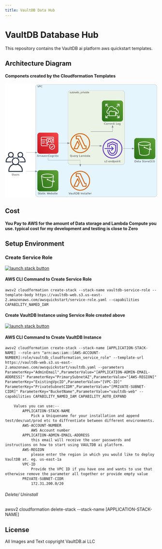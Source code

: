 ```yaml
---
title: VaultDB Data Hub
---
```


VaultDB Database Hub
=============================

This repository contains the VaultDB ai platform aws quickstart templates.

Architecture Diagram
--------------------

#### Componets created by the Cloudformation Templates

![Architecture](architecture.png)

Cost
----

#### You Pay to AWS for the amount of Data storage and Lambda Compute you use. typical cost for my development and testing is close to **Zero**

Setup Environment
-----------------

### Create Service Role

[![launch stack button]( https://s3.amazonaws.com/cloudformation-examples/cloudformation-launch-stack.png)](https://console.aws.amazon.com/cloudformation/home?#/stacks/new?stackName=vaultdb-service-role&templateURL=https://vaultdb-web.s3.us-east-2.amazonaws.com/awsquickstart/service-role.yaml)

#### AWS CLI Command to Create Service Role

    awsv2 cloudformation create-stack --stack-name vaultdb-service-role --template-body https://vaultdb-web.s3.us-east-2.amazonaws.com/awsquickstart/service-role.yaml --capabilities CAPABILITY_NAMED_IAM
        

#### Create VaultDB Instance using Service Role created above

[![launch stack button]( https://s3.amazonaws.com/cloudformation-examples/cloudformation-launch-stack.png)](https://console.aws.amazon.com/cloudformation/home?#/stacks/new?stackName=vaultdb-database&templateURL=https://vaultdb-web.s3.us-east-2.amazonaws.com/awsquickstart/vaultdb.yaml)

#### AWS CLI Command to Create VaultDB Instance

    awsv2 cloudformation create-stack --stack-name [APPLICATION-STACK-NAME] --role-arn "arn:aws:iam::[AWS-ACCOUNT-NUMBER]:role/vaultdb_cloudformation_service_role" --template-url https://vaultdb-web.s3.us-east-2.amazonaws.com/awsquickstart/vaultdb.yaml --parameters ParameterKey="AdminEmail",ParameterValue="[APPLICATION-ADMIN-EMAIL-ADDRESS]" ParameterKey="PrimarySubnetAZ",ParameterValue="[AWS-REGION]" ParameterKey="ExistingVpcID",ParameterValue="[VPC-ID]" ParameterKey="PrivateSubnetCIDR",ParameterValue="[PRIVATE-SUBNET-CIDR]" ParameterKey="BucketName",ParameterValue="vaultdb-web" --capabilities CAPABILITY_NAMED_IAM CAPABILITY_AUTO_EXPAND
    
        Values you can use:-- 
            APPLICATION-STACK-NAME
                Pick a Uniquename for your installation and append test/dev/uat/prod etc to diffrentiate between different environments.
            AWS-ACCOUNT-NUMBER
                AWS Account number
            APPLICATION-ADMIN-EMAIL-ADDRESS
                this email will receive the user passwords and instructions on how to start using VAULTDB ai platform.
            AWS-REGION
                please enter the region in which you would like to deploy VaultDB at. eg. us-east-1a
            VPC-ID
                Provide the VPC ID if you have one and wants to use that otherwise remove the parameter all together or provide empty value
            PRIVATE-SUBNET-CIDR
                172.31.200.0/20
        

###### Delete/ Uninstall

awsv2 cloudformation delete-stack --stack-name \[APPLICATION-STACK-NAME\]

License
-------

All Images and Text copyright VaultDB.ai LLC